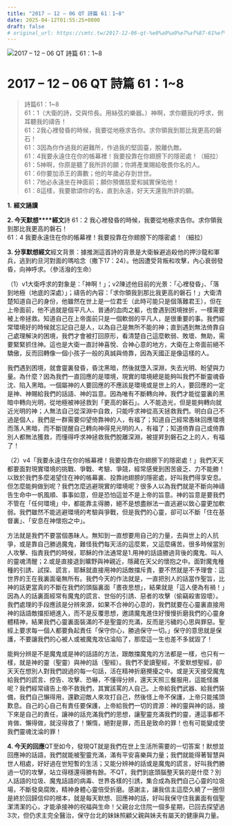 ```yaml
---
title: "2017 – 12 – 06 QT 詩篇 61：1~8"
date: 2025-04-12T01:55:25+0800
draft: false
# original_url: https://cmtc.tw/2017-12-06-qt-%e8%a9%a9%e7%af%87-61%ef%bc%9a18
---
```


![2017 – 12 – 06 QT 詩篇 61：1~8](/images/qt.jpg   "2017 – 12 – 06 QT 詩篇 61：1~8")

# 2017 – 12 – 06 QT 詩篇 61：1~8

> 詩篇61：1~8  
> 61：1（大衛的詩，交與伶長。用絲弦的樂器。）神啊，求你聽我的呼求，側耳聽我的禱告！  
> 61：2我心裡發昏的時候，我要從地極求告你。求你領我到那比我更高的磐石！  
> 61：3因為你作過我的避難所，作過我的堅固臺，脫離仇敵。  
> 61：4我要永遠住在你的帳幕裡！我要投靠在你翅膀下的隱密處！（細拉）  
> 61：5神啊，你原是聽了我所許的願；你將產業賜給敬畏你名的人。  
> 61：6你要加添王的壽數；他的年歲必存到世世。  
> 61：7他必永遠坐在神面前；願你預備慈愛和誠實保佑他！  
> 61：8這樣，我要歌頌你的名，直到永遠，好天天還我所許的願。

**1.** **經文誦讀**

**2. 今天默想****經文**詩 61：2 我心裡發昏的時候，我要從地極求告你。求你領我到那比我更高的磐石！  
61：4 我要永遠住在你的帳幕裡！我要投靠在你翅膀下的隱密處！（細拉）

**3. 分享默想經文**經文背景：據推測這首詩的背景是大衛躲避追殺他的押沙龍和軍兵，逃到約旦河對面的瑪哈念（撒下17：24）。他因遭受背叛和攻擊，內心衰弱發昏，向神呼求。（參活潑的生命）

（1）v1大衛呼求的對象是：「神啊！」；v2陳述他目前的光景：「心裡發昏」、「落到地極（地底的深處）」；禱告的內容：「求你領我到那比我更高的磐石！」大衛清楚知道自己的身份，他雖然在世上是一位君壬（此時可能只是個落難君王），但在上帝面前，他不過就是個平凡人、普通的血肉之軀，也會遇到困境挫折，一樣需要被上帝拯救。知道自己在上帝面前只是一個軟弱的平凡人，是很重要的事。我們經常環境好的時候就忘記自己是人，以為自己是無所不能的神；直到遇到無法倚靠自己處理解決的困境，我們才會被打回原形，看清楚自己這麼軟弱、敗壞、無助，需要緊緊抓住神。這也是大衛一直討神喜悅、合神心意的地方，大衛在上帝面前絕不驕傲，反而回轉像一個小孩子一般的真誠與倚靠，因為天國正是像這樣的人。

我們遇到困境，就會靈裏發昏，昏沈黑暗，然後就墮入深淵，失去光明、盼望與力量。為什麼？因為我們一直回應的是環境，現實的環境總是能夠叫我們不斷靈魂昏沈、陷入黑暗。一個屬神的人要回應的不應該是環境或是世上的人，要回應的一定是神、神賜給我們的話語、神的旨意。因為唯有不斷轉向神，我們才能從靈裏的黑暗中轉向光明，從地極被神拯救到「更高的磐石」。人不能造光，但是能夠轉向就近光明的神；人無法自己從深淵中自救，只能呼求神從高天拯救我們。明白自己不過是個人，我們是一群需要仰望倚靠神的人，有福了；知道自己經常愚昧回應環境而落人黑暗，而不斷提醒自己轉向神得見光明的人，有福了；知道倚靠自己或倚靠別人都無法獲救，而懂得呼求神拯救我們脫離深淵，被提昇到磐石之上的人，有福了！

（2）v4「我要永遠住在你的帳幕裡！我要投靠在你翅膀下的隱密處！」我們天天都要面對現實環境的挑戰、爭戰、考驗、爭競，經常感覺到困苦疲乏、力不能勝！以致於我們多麼渴望住在神的帳幕裏、投靠祂翅膀的隱密處，好叫我們得享安息。但怎麼能夠做到呢？我們怎麼逃避現實的環境呢？很多人以為我們就是不斷向神禱告生命中一帆風順、事事如意，但是恐怕這並不是上帝的旨意。神的旨意是要我們不管在「任何環境」中，都能靠主得勝，絕不是想盡辦法一直逃避以致心靈更加軟弱。我們雖然不能逃避環境的考驗與爭戰，但是我們的心靈，卻可以不斷「住在基督裏」、「安息在神懷抱之中」。

方法就是我們不要當個愚昧人。無知到一直想要用自己的力量，去與世上的人抗爭，或是靠自己勝過魔鬼，難怪我們每天活的這麼累，又這麼痛苦。很多時候當別人攻擊、指責我們的時候，耶穌的作法通常是1.用神的話語勝過背後的魔鬼、叫人的靈魂清醒；2.或是直接退到曠野與神親近，隱藏在天父的懷抱之中。面對魔鬼種種的引誘、試探、謊言，耶穌就直接用神的話敵擋斥責，要不然就是不予理會：這世界的王在我裏面毫無所有。我們今天的作法就是，一直把別人的話當作聖旨，比神的話更當真的不斷在我們的頭腦裏面「晝夜思想」，結果就是「這人便為有禍！」因為人的話裏面經常有魔鬼的謊言、世俗的引誘、惡者的攻擊（偷竊殺害毀壞）。我們處理的手段應該是分辨來源，如果不合神的心意的，我們就要在心靈裏直接用神的話語敵擋拒絕進入，而不是反覆思想，邀請魔鬼進住好慢慢折磨我們的心靈身體精神，結果我們心靈裏面裝滿的不是聖靈的充滿，反而是污穢的心思與罪惡。聖經上要求每一個人都要負起責任「保守你心，勝過保守一切。」保守的意思就是保護，不要讓我們的心被人或被魔鬼攻佔淪陷了，那麼這一生也差不多就毀了！

能夠分辨是不是魔鬼或是神的話語的方法，跟敵擋魔鬼的方法都是一樣，也只有一樣，就是神的靈（聖靈）與神的話（聖經）。我們不愛讀聖經，不愛默想聖經，卻天天在想別人對我們說過的每一句話，活在精神折磨攪擾之中。或是天天接受魔鬼給我們的謊言、控告、攻擊、恐嚇，不懂得分辨，還天天照三餐服用，這能怪誰呢？我們經常禱告上帝不救我們，其實該罵的人自己。上帝給我們武器、給我們裝備，我們自己懶得用，還歡迎敵人來攻打自己，然後怪上帝不保護，上帝只能搖頭歎息。自己的心自己有責任要保護，上帝給我們一切的資源：神的靈與神的話，接下來是自己的責任，讓神的話充滿我們的思想，讓聖靈充滿我們的靈，連這事都不肯做、懶得做，就沒得救了！懶惰，絕對是罪，而且是致命的罪！也有可能變成使我們靈魂沈淪的罪！

**4. 今天的回應**QT至如今，發現QT就是我們在世上生活所需要的一切答案！默想並回應神的話語，我們就能被聖靈充滿，滿有平安喜樂與力量；我們就能得著智慧與世人相處，好好過在世短暫的生活；又能分辨神的話或是魔鬼的謊言，好叫我們勝過一切的攻擊，站立得穩還得勝有餘。不QT，我們到底頭腦整天裝的是什麼？別人話語的垃圾、魔鬼話語的病毒、世界各樣的引誘，集合成為我們自己心靈的垃圾場，不斷發臭腐敗，精神身體心靈倍受折磨。感謝主，讓我信主這麼久繞了一圈但是終於回歸信仰的根本，就是每天默想、回應神的話，好叫我保守住我裏面有個聖潔清潔的心，才能承接神的祝福與生命！父親台北住院一個多星期，已回去探望過3次，但仍求主完全醫治，保守台北的妹妹照顧父親與妹夫有屬天的健康與力量。